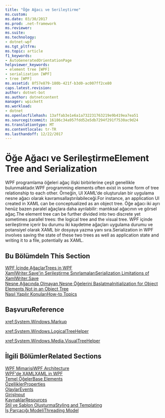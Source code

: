 ```yaml
---
title: "Öğe Ağacı ve Serileştirme"
ms.custom: 
ms.date: 03/30/2017
ms.prod: .net-framework
ms.reviewer: 
ms.suite: 
ms.technology:
- dotnet-wpf
ms.tgt_pltfrm: 
ms.topic: article
f1_keywords:
- AutoGeneratedOrientationPage
helpviewer_keywords:
- element tree [WPF]
- serialization [WPF]
- tree [WPF]
ms.assetid: 8f57e879-180b-421f-b3d0-ac007ff2ce80
caps.latest.revision: 
author: dotnet-bot
ms.author: dotnetcontent
manager: wpickett
ms.workload:
- dotnet
ms.openlocfilehash: 13affab3e1e6a1a732231763219e9b419ea7ea51
ms.sourcegitcommit: 16186c34a957fdd52e5db7294f291f7530ac9d24
ms.translationtype: MT
ms.contentlocale: tr-TR
ms.lasthandoff: 12/22/2017
---
```

# <a name="element-tree-and-serialization"></a><span data-ttu-id="79edc-102">Öğe Ağacı ve Serileştirme</span><span class="sxs-lookup"><span data-stu-id="79edc-102">Element Tree and Serialization</span></span>
<span data-ttu-id="79edc-103">WPF programlama öğeleri ağaç ilişki birbirlerine çeşit genellikle bulunmaktadır.</span><span class="sxs-lookup"><span data-stu-id="79edc-103">WPF programming elements often exist in some form of tree relationship to each other.</span></span> <span data-ttu-id="79edc-104">Örneğin, UI XAML'de oluşturulan bir uygulama nesne ağacı olarak kavramsallaştırılabileceği.</span><span class="sxs-lookup"><span data-stu-id="79edc-104">For instance, an application UI created in XAML can be conceptualized as an object tree.</span></span> <span data-ttu-id="79edc-105">Öğe ağacı iki ayrı henüz bazen paralel ağaçlara daha ayrılabilir: mantıksal ağacının ve görsel ağaç.</span><span class="sxs-lookup"><span data-stu-id="79edc-105">The element tree can be further divided into two discrete yet sometimes parallel trees: the logical tree and the visual tree.</span></span> <span data-ttu-id="79edc-106">WPF içinde serileştirme içerir bu durumu iki kaydetme ağaçları uygulama durumu ve potansiyel olarak XAML bir dosyaya yazma yanı sıra.</span><span class="sxs-lookup"><span data-stu-id="79edc-106">Serialization in WPF involves saving the state of these two trees as well as application state and writing it to a file, potentially as XAML.</span></span>  
  
## <a name="in-this-section"></a><span data-ttu-id="79edc-107">Bu Bölümde</span><span class="sxs-lookup"><span data-stu-id="79edc-107">In This Section</span></span>  
 [<span data-ttu-id="79edc-108">WPF İçinde Ağaçlar</span><span class="sxs-lookup"><span data-stu-id="79edc-108">Trees in WPF</span></span>](../../../../docs/framework/wpf/advanced/trees-in-wpf.md)  
 [<span data-ttu-id="79edc-109">XamlWriter.Save'in Serileştirme Sınırlamaları</span><span class="sxs-lookup"><span data-stu-id="79edc-109">Serialization Limitations of XamlWriter.Save</span></span>](../../../../docs/framework/wpf/advanced/serialization-limitations-of-xamlwriter-save.md)  
 [<span data-ttu-id="79edc-110">Nesne Ağacında Olmayan Nesne Öğelerini Başlatma</span><span class="sxs-lookup"><span data-stu-id="79edc-110">Initialization for Object Elements Not in an Object Tree</span></span>](../../../../docs/framework/wpf/advanced/initialization-for-object-elements-not-in-an-object-tree.md)  
 [<span data-ttu-id="79edc-111">Nasıl Yapılır Konuları</span><span class="sxs-lookup"><span data-stu-id="79edc-111">How-to Topics</span></span>](../../../../docs/framework/wpf/advanced/element-tree-and-serialization-how-to-topics.md)  
  
## <a name="reference"></a><span data-ttu-id="79edc-112">Başvuru</span><span class="sxs-lookup"><span data-stu-id="79edc-112">Reference</span></span>  
 <xref:System.Windows.Markup>  
  
 <xref:System.Windows.LogicalTreeHelper>  
  
 <xref:System.Windows.Media.VisualTreeHelper>  
  
## <a name="related-sections"></a><span data-ttu-id="79edc-113">İlgili Bölümler</span><span class="sxs-lookup"><span data-stu-id="79edc-113">Related Sections</span></span>  
 [<span data-ttu-id="79edc-114">WPF Mimarisi</span><span class="sxs-lookup"><span data-stu-id="79edc-114">WPF Architecture</span></span>](../../../../docs/framework/wpf/advanced/wpf-architecture.md)  
  [<span data-ttu-id="79edc-115">WPF'de XAML</span><span class="sxs-lookup"><span data-stu-id="79edc-115">XAML in WPF</span></span>](../../../../docs/framework/wpf/advanced/xaml-in-wpf.md)  
  [<span data-ttu-id="79edc-116">Temel Öğeler</span><span class="sxs-lookup"><span data-stu-id="79edc-116">Base Elements</span></span>](../../../../docs/framework/wpf/advanced/base-elements.md)  
  [<span data-ttu-id="79edc-117">Özellikler</span><span class="sxs-lookup"><span data-stu-id="79edc-117">Properties</span></span>](../../../../docs/framework/wpf/advanced/properties-wpf.md)  
  [<span data-ttu-id="79edc-118">Olaylar</span><span class="sxs-lookup"><span data-stu-id="79edc-118">Events</span></span>](../../../../docs/framework/wpf/advanced/events-wpf.md)  
  [<span data-ttu-id="79edc-119">Giriş</span><span class="sxs-lookup"><span data-stu-id="79edc-119">Input</span></span>](../../../../docs/framework/wpf/advanced/input-wpf.md)  
  [<span data-ttu-id="79edc-120">Kaynaklar</span><span class="sxs-lookup"><span data-stu-id="79edc-120">Resources</span></span>](../../../../docs/framework/wpf/advanced/resources-wpf.md)  
  [<span data-ttu-id="79edc-121">Stil ve Şablon Oluşturma</span><span class="sxs-lookup"><span data-stu-id="79edc-121">Styling and Templating</span></span>](../../../../docs/framework/wpf/controls/styling-and-templating.md)  
  [<span data-ttu-id="79edc-122">İş Parçacığı Modeli</span><span class="sxs-lookup"><span data-stu-id="79edc-122">Threading Model</span></span>](../../../../docs/framework/wpf/advanced/threading-model.md)
